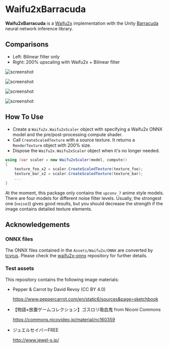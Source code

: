Waifu2xBarracuda
================

**Waifu2xBarracuda** is a [Waifu2x] implementation with the Unity [Barracuda]
neural network inference library.

Comparisons
-----------

- Left: Bilinear filter only
- Right: 200% upscaling with Waifu2x + Bilinear filter

[Waifu2x]: https://github.com/nagadomi/waifu2x
[Barracuda]: https://docs.unity3d.com/Packages/com.unity.barracuda@latest

![screenshot](https://i.imgur.com/Fo7B9aG.png)

![screenshot](https://i.imgur.com/DlCMLzu.png)

![screenshot](https://i.imgur.com/cp0k45a.png)

![screenshot](https://i.imgur.com/6sewded.png)

How To Use
----------

- Create a `Waifu2x.Waifu2xScaler` object with specifying a Waifu2x ONNX model
  and the pre/post-processing compute shader.
- Call `CreateScaledTexture` with a source texture. It returns a `RenderTexture`
  object with 200% size.
- Dispose the `Waifu2x.Waifu2xScaler` object when it's no longer needed.

```csharp
using (var scaler = new Waifu2xScaler(model, compute))
{
    texture_foo_x2 = scaler.CreateScaledTexture(texture_foo);
    texture_bar_x2 = scaler.CreateScaledTexture(texture_bar);
    ...
}
```

At the moment, this package only contains the `upconv_7` anime style models.
There are four models for different noise filter levels. Usually, the strongest
one (`noise3`) gives good results, but you should decrease the strength if the
image contains detailed texture elements.

Acknowledgements
----------------

### ONNX files

The ONNX files contained in the `Assets/Waifu2x/ONNX` are converted by
[tcyrus]. Please check the [waifu2x-onnx] repository for further details.

[tcyrus]: https://github.com/tcyrus
[waifu2x-onnx]: https://github.com/tcyrus/waifu2x-onnx

### Test assets

This repository contains the following image materials:

- Pepper & Carrot by David Revoy (CC BY 4.0)

  https://www.peppercarrot.com/en/static6/sources&page=sketchbook

- 【物語×放置ゲームコレクション】ゴスロリ吸血鬼 from Niconi Commons

  https://commons.nicovideo.jp/material/nc160359

- ジュエルセイバーFREE

  http://www.jewel-s.jp/
